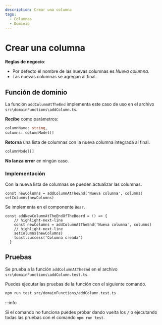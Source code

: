 ```yaml
---
description: Crear una columna
tags:
  - Columnas
  - Dominio
---
```


# Crear una columna

**Reglas de negocio**:
* Por defecto el nombre de las nuevas columnas es *Nueva columna*.
* Las nuevas columnas se agregan al final.

## Función de dominio

La función `addColumnAtTheEnd` implementa este caso de uso en el archivo `src\domainFunctions\addColumn.ts`.

**Recibe** como parámetros:
```typescript
columnName: string, 
columns: columnModel[]
```

**Retorna** una lista de columnas con la nueva columna integrada al final.

```typescript
columnModel[]
```

**No lanza error** en ningún caso. 

### Implementación

Con la nueva lista de columnas se pueden actualizar las columnas.

```tsx
const newColumns = addColumnAtTheEnd('Nueva columna', columns)
setColumns(newColumns)
```

Se implementa en el componente `Boar`.

```tsx title="/src/components/Boar.tsx"
const addNewColumnAtTheEndOfTheBoard = () => {
    // highlight-next-line
    const newColumns = addColumnAtTheEnd('Nueva columna', columns)
    // highlight-next-line
    setColumns(newColumns)
    toast.success('Columna creada')
  }
```

## Pruebas

Se prueba a la función `addColumnAtTheEnd` en el archivo `src\domainFunctions\addColumn.test.ts`.

Puedes ejecutar las pruebas de la función con el siguiente comando.

```bash
npm run test src/domainFunctions/addColumn.test.ts
```

:::info

Si el comando no funciona puedes probar dando vuelta los `/` o ejecutando todas las pruebas con el comando `npm run test`.